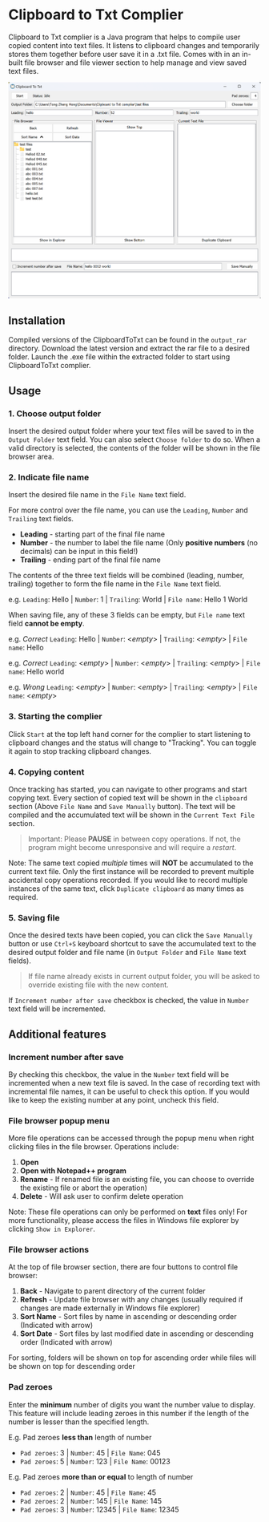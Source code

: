 # Clipboard to Txt Complier

Clipboard to Txt complier is a Java program that helps to compile user copied content into text files. It listens to clipboard changes and temporarily stores them together before user save it in a .txt file. Comes with in an in-built file browser and file viewer section to help manage and view saved text files.

<div align="center">
    
![](main/images/mainWindow.png)

</div>

## Installation

Compiled versions of the ClipboardToTxt can be found in the `output_rar` directory. Download the latest version and extract the rar file to a desired folder. Launch the .exe file within the extracted folder to start using ClipboardToTxt complier.

## Usage

### 1. Choose output folder
Insert the desired output folder where your text files will be saved to in the `Output Folder` text field. You can also select `Choose folder` to do so. When a valid directory is selected, the contents of the folder will be shown in the file browser area. 

### 2. Indicate file name
Insert the desired file name in the `File Name` text field. 

For more control over the file name, you can use the `Leading`, `Number` and `Trailing` text fields.
- **Leading** - starting part of the final file name
- **Number** - the number to label the file name (Only **positive numbers** (no decimals) can be input in this field!)
- **Trailing** - ending part of the final file name

The contents of the three text fields will be combined (leading, number, trailing) together to form the file name in the `File Name` text field.

e.g. `Leading`: Hello | `Number`: 1 | `Trailing`: World | `File name`: Hello 1 World

When saving file, any of these 3 fields can be empty, but `File name` text field **cannot be empty**.

e.g. *Correct* `Leading`: Hello | `Number`: <*empty*> | `Trailing`: <*empty*> | `File name`: Hello

e.g. *Correct* `Leading`: <*empty*> | `Number`: <*empty*> | `Trailing`: <*empty*> | `File name`: Hello world

e.g. *Wrong* `Leading`: <*empty*> | `Number`: <*empty*> | `Trailing`: <*empty*> | `File name`: <*empty*>

### 3. Starting the complier
Click `Start` at the top left hand corner for the complier to start listening to clipboard changes and the status will change to "Tracking". You can toggle it again to stop tracking clipboard changes.


### 4. Copying content
Once tracking has started, you can navigate to other programs and start copying text. Every section of copied text will be shown in the `clipboard` section (Above `File Name` and `Save Manually` button). The text will be compiled and the accumulated text will be shown in the `Current Text File` section. 

> Important: Please **PAUSE** in between copy operations. If not, the program might become unresponsive and will require a *restart*.

Note: The same text copied *multiple* times will **NOT** be accumulated to the current text file. Only the first instance will be recorded to prevent multiple accidental copy operations recorded. If you would like to record multiple instances of the same text, click `Duplicate clipboard` as many times as required. 

### 5. Saving file
Once the desired texts have been copied, you can click the `Save Manually` button or use `Ctrl+S` keyboard shortcut to save the accumulated text to the desired output folder and file name (in `Output Folder` and `File Name` text fields). 

> If file name already exists in current output folder, you will be asked to override existing file with the new content. 

If `Increment number after save` checkbox is checked, the value in `Number` text field will be incremented.

## Additional features

### Increment number after save
By checking this checkbox, the value in the `Number` text field will be incremented when a new text file is saved. In the case of recording text with incremental file names, it can be useful to check this option. 
If you would like to keep the existing number at any point, uncheck this field.

### File browser popup menu
More file operations can be accessed through the popup menu when right clicking files in the file browser. Operations include:
1. **Open**
2. **Open with Notepad++ program**
3. **Rename** - If renamed file is an existing file, you can choose to override the existing file or abort the operation)
4. **Delete** - Will ask user to confirm delete operation

Note: These file operations can only be performed on **text** files only! For more functionality, please access the files in Windows file explorer by clicking `Show in Explorer`.

### File browser actions
At the top of file browser section, there are four buttons to control file browser:
1. **Back** - Navigate to parent directory of the current folder
2. **Refresh** - Update file browser with any changes (usually required if changes are made externally in Windows file explorer)
3. **Sort Name** - Sort files by name in ascending or descending order (Indicated with arrow)
4. **Sort Date** - Sort files by last modified date in ascending or descending order (Indicated with arrow)

For sorting, folders will be shown on top for ascending order while files will be shown on top for descending order

### Pad zeroes
Enter the **minimum** number of digits you want the number value to display. This feature will include leading zeroes in this number if the length of the number is lesser than the specified length.

E.g. Pad zeroes **less than** length of number
- `Pad zeroes`: 3 | `Number`: 45 | `File Name`: 045
- `Pad zeroes`: 5 | `Number`: 123 | `File Name`: 00123

E.g. Pad zeroes **more than or equal** to length of number
- `Pad zeroes`: 2 | `Number`: 45 | `File Name`: 45
- `Pad zeroes`: 2 | `Number`: 145 | `File Name`: 145
- `Pad zeroes`: 3 | `Number`: 12345 | `File Name`: 12345
